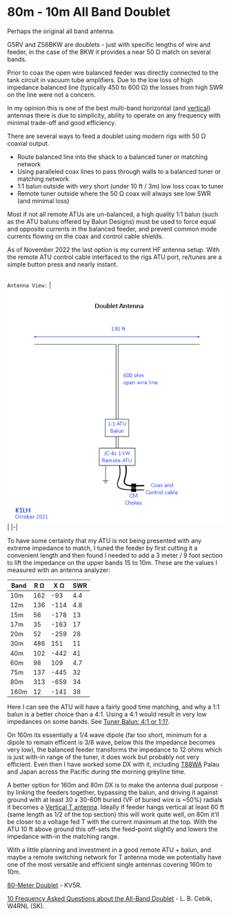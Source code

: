 # 80m - 10m All Band Doublet
Perhaps the original all band antenna.

G5RV and ZS6BKW are doublets - just with specific lengths of wire and feeder, in the case of the BKW it provides a near 50 Ω match on several bands.

Prior to coax the open wire balanced feeder was directly connected to the tank circuit in vacuum tube amplifiers. Due to the low loss of high impedance balanced line (typically 450 to 600 Ω) the losses from high SWR on the line were not a concern.

In my opinion this is one of the best multi-band horizontal (and [vertical](https://github.com/K1LH/Antenna-Models/tree/main/HF/Vertical/Doublet-4010)) antennas there is due to simplicity, ability to operate on any frequency with minimal trade-off and good efficiency.

There are several ways to feed a doublet using modern rigs with 50 Ω coaxial output.
- Route balanced line into the shack to a balanced tuner or matching network
- Using paralleled coax lines to pass through walls to a balanced tuner or matching network
- 1:1 balun outside with very short (under 10 ft / 3m) low loss coax to tuner
- Remote tuner outside where the 50 Ω coax will always see low SWR (and minimal loss)

Most if not all remote ATUs are un-balanced, a high quality 1:1 balun (such as the ATU baluns offered by Balun Designs) must be used to force equal and opposite currents in the balanced feeder, and prevent common mode currents flowing on the coax and control cable shields.

As of November 2022 the last option is my current HF antenna setup. With the remote ATU control cable interfaced to the rigs ATU port, re/tunes are a simple button press and nearly instant.

\
`Antenna View:`
| ![Antenna View](Antenna-View.png) |
|-|

To have some certainty that my ATU is not being presented with any extreme impedance to match, I tuned the feeder by first cutting it a convenient length and then found I needed to add a 3 meter / 9 foot section to lift the impedance on the upper bands 15 to 10m. These are the values I measured with an antenna analyzer:

| Band | R Ω | X Ω  | SWR |
| ---- | --- | ---  | --- |
| 10m  | 162 | -93  | 4.4 |
| 12m  | 136 | -114 | 4.8 |
| 15m  | 56  | -178 | 13  |
| 17m  | 35  | -163 | 17  |
| 20m  | 52  | -259 | 28  |
| 30m  | 486 | 151  | 11  |
| 40m  | 102 | -442 | 41  |
| 60m  | 98  | 109  | 4.7 |
| 75m  | 137 | -445 | 32  |
| 80m  | 313 | -659 | 34  |
| 160m | 12  | -141 | 38  |

Here I can see the ATU will have a fairly good time matching, and why a 1:1 balun is a better choice than a 4:1. Using a 4:1 would result in very low impedances on some bands. See [Tuner Balun: 4:1 or 1:1?](http://www.karinya.net/g3txq/tuner_balun/).

On 160m its essentially a 1/4 wave dipole (far too short, minimum for a dipole to remain efficent is 3/8 wave, below this the impedance becomes very low), the balanced feeder transforms the impedance to 12 ohms which is just with-in range of the tuner, it does work but probably not very efficient. Even then I have worked some DX with it, including [T88WA](https://www.qrz.com/db/T88WA/) Palau and Japan across the Pacific during the morning greyline time.

A better option for 160m and 80m DX is to make the antenna dual purpose - by linking the feeders together, bypassing the balun, and driving it against ground with at least 30 x 30-60ft buried (VF of buried wire is ~50%) radials it becomes a [Vertical T antenna](https://github.com/K1LH/Antenna-Models/tree/main/HF/Verticals/T-Antenna). Ideally if feeder hangs vertical at least 60 ft (same length as 1/2 of the top section) this will work quite well, on 80m it'll be closer to a voltage fed T with the current maximum at the top. With the ATU 10 ft above ground this off-sets the feed-point slightly and lowers the impedance with-in the matching range.

With a little planning and investment in a good remote ATU + balun, and maybe a remote switching network for T antenna mode we potentially have one of the most versatile and efficient single antennas covering 160m to 10m.

[80-Meter Doublet](https://kv5r.com/ham-radio/2018-projects/80-meter-doublet/) - KV5R.

[10 Frequency Asked Questions about the All-Band Doublet](http://on5au.be/content/a10/wire/abd.html) - L. B. Cebik, W4RNL (SK).
